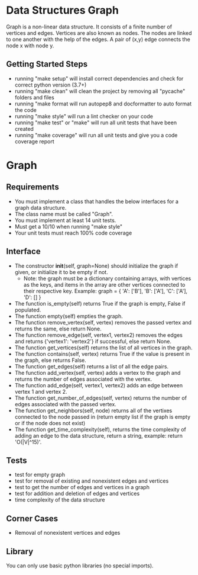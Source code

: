 # Data Structures Graph

Graph is a non-linear data structure. It consists of a finite number of vertices and edges. Vertices are also known as nodes. The nodes are linked to one another with the help of the edges. A pair of (x,y) edge connects the node x with node y.

## Getting Started Steps

- running "make setup" will install correct dependencies and check for correct python version (3.7+)
- running "make clean" will clean the project by removing all "pycache" folders and files
- running "make format will run autopep8 and docformatter to auto format the code
- running "make style" will run a lint checker on your code
- running "make test" or "make" will run all unit tests that have been created
- running "make coverage" will run all unit tests and give you a code coverage report

# Graph

## Requirements

- You must implement a class that handles the below interfaces for a graph data structure.
- The class name must be called "Graph".
- You must implement at least 14 unit tests.
- Must get a 10/10 when running "make style"
- Your unit tests must reach 100% code coverage

## Interface

- The constructor __init__(self, graph=None) should initialize the graph if given, or initialize it to be empty if not.
    - Note: the graph must be a dictionary containing arrays, with vertices as the keys, and items in the array are other vertices connected to their respective key. 
    Example:         graph = {
            'A': ['B'],
            'B': ['A'],
            'C': ['A'],
            'D': []
        }
- The function is_empty(self) returns True if the graph is empty, False if populated.
- The function empty(self) empties the graph.
- The function remove_vertex(self, vertex) removes the passed vertex and returns the same, else return None.
- The function remove_edge(self, vertex1, vertex2) removes the edges and returns {'vertex1': 'vertex2'} if successful, else return None.
- The function get_vertices(self) returns the list of all vertices in the graph.
- The function contains(self, vertex) returns True if the value is present in the graph, else returns False.
- The function get_edges(self) returns a list of all the edge pairs.
- The function add_vertex(self, vertex) adds a vertex to the graph and returns the number of edges associated with the vertex.
- The function add_edge(self, vertex1, vertex2) adds an edge between vertex 1 and vertex 2.
- The function get_number_of_edges(self, vertex) returns the number of edges associated with the passed vertex.
- The function get_neighbors(self, node) returns all of the vertixes connected to the node passed in (return empty list if the graph is empty or if the node does not exist)
- The function get_time_complexity(self), returns the time complexity of adding an edge to the data structure, return a string, example: return 'O(|V|^15)'.

## Tests

- test for empty graph
- test for removal of existing and nonexistent edges and vertices
- test to get the number of edges and vertices in a graph
- test for addition and deletion of edges and vertices
- time complexity of the data structure

## Corner Cases

- Removal of nonexistent vertices and edges

## Library

You can only use basic python libraries (no special imports).
